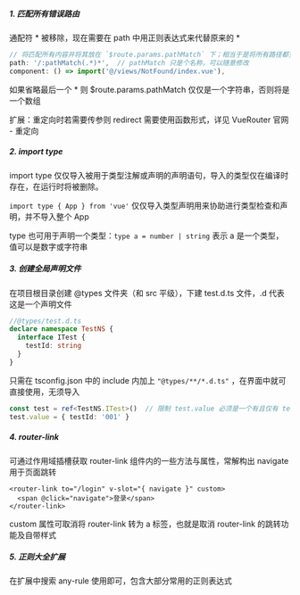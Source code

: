##### 1. 匹配所有错误路由

通配符 * 被移除，现在需要在 path 中用正则表达式来代替原来的 *

```js
// 将匹配所有内容并将其放在 `$route.params.pathMatch` 下；相当于是将所有路径都变成了 params 参数
path: '/:pathMatch(.*)*',  // pathMatch 只是个名称，可以随意修改
component: () => import('@/views/NotFound/index.vue'),
```

如果省略最后一个 * 则 $route.params.pathMatch 仅仅是一个字符串，否则将是一个数组

扩展：重定向时若需要传参则 redirect 需要使用函数形式，详见 VueRouter 官网 - 重定向

##### 2. import type

import type 仅仅导入被用于类型注解或声明的声明语句，导入的类型仅在编译时存在，在运行时将被删除。

`import type { App } from 'vue'` 仅仅导入类型声明用来协助进行类型检查和声明，并不导入整个 App 

type 也可用于声明一个类型：`type a = number | string` 表示 a 是一个类型，值可以是数字或字符串

##### 3. 创建全局声明文件

在项目根目录创建 @types 文件夹（和 src 平级），下建 test.d.ts 文件，.d 代表这是一个声明文件

```ts
//@types/test.d.ts
declare namespace TestNS {
  interface ITest {
    testId: string
  }
}
```

只需在 tsconfig.json 中的 include 内加上 `"@types/**/*.d.ts"` ，在界面中就可直接使用，无须导入

```ts
const test = ref<TestNS.ITest>()  // 限制 test.value 必须是一个有且仅有 testId 属性的对象
test.value = { testId: '001' }
```

##### 4. router-link

可通过作用域插槽获取 router-link 组件内的一些方法与属性，常解构出 navigate 用于页面跳转

```vue
<router-link to="/login" v-slot="{ navigate }" custom>
  <span @click="navigate">登录</span>
</router-link>
```

custom 属性可取消将 router-link 转为 a 标签，也就是取消 router-link 的跳转功能及自带样式

##### 5. 正则大全扩展

在扩展中搜索 any-rule 使用即可，包含大部分常用的正则表达式




